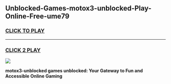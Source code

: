 
## Unblocked-Games-motox3-unblocked-Play-Online-Free-ume79
<h3>
<a href="https://premium76.site?title=motox3-unblocked&ref=26A">CLICK TO PLAY</a></h3>
<hr>

<h3>
<a href="https://premium76.site?title=motox3-unblocked&ref=26A">CLICK 2 PLAY</a>
  
</h3>

<a href="https://premium76.site?title=motox3-unblocked&ref=26A"><img src="https://clearcache.store/games.png"></a>


**motox3-unblocked games unblocked: Your Gateway to Fun and Accessible Online Gaming**
